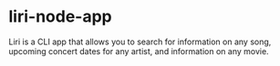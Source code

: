 # liri-node-app

Liri is a CLI app that allows you to search for information on any song, upcoming concert dates for any artist, and information on any movie.

